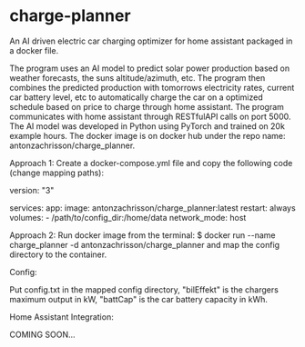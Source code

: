# charge-planner
An AI driven electric car charging optimizer for home assistant packaged in a docker file.

The program uses an AI model to predict solar power production based on weather forecasts, the suns altitude/azimuth, etc.
The program then combines the predicted production with tomorrows electricity rates, current car battery level, etc to 
automatically charge the car on a optimized schedule based on price to charge through home assistant.
The program communicates with home assistant through RESTfulAPI calls on port 5000.
The AI model was developed in Python using PyTorch and trained on 20k example hours.
The docker image is on docker hub under the repo name: antonzachrisson/charge_planner.

Approach 1:
Create a docker-compose.yml file and copy the following code (change mapping paths):

version: "3"

services:
  app:
    image: antonzachrisson/charge_planner:latest
    restart: always
    volumes:
      - /path/to/config_dir:/home/data
    network_mode: host

Approach 2:
Run docker image from the terminal: $ docker run --name charge_planner -d antonzachrisson/charge_planner
and map the config directory to the container.

Config:

Put config.txt in the mapped config directory, "bilEffekt" is the chargers maximum output in kW, "battCap" is the car battery capacity in kWh.

Home Assistant Integration:

COMING SOON...

